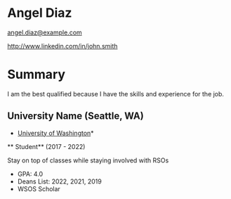 # Angel Diaz

angel.diaz@example.com

http://www.linkedin.com/in/john.smith

# Summary

I am the best qualified because I have the skills and experience for the job.

## University Name (Seattle, WA)

* [University of Washington][]*

** Student** (2017 - 2022)

Stay on top of classes while staying involved with RSOs

- GPA: 4.0
- Deans List: 2022, 2021, 2019
- WSOS Scholar


[University of Washington]: http://www.washington.edu